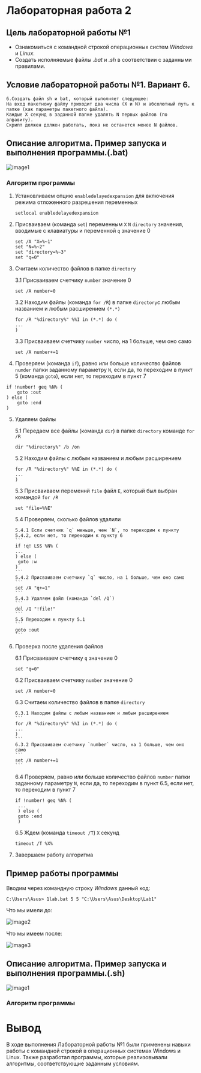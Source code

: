 # Лабораторная работа 2
## Цель лабораторной работы №1

- Ознакомиться с командной строкой операционных систем _Windows_ и _Linux_.
- Создать исполняемые файлы _.bat_ и _.sh_ в соответствии с заданными правилами.

## Условие лабораторной работы №1. Вариант 6.

```
6.Создать файл sh и bat, который выполняет следующее:
На вход пакетному файлу приходит два числа (X и N) и абсолютный путь к папке (как параметры пакетного файла).
Каждые X секунд в заданной папке удалять N первых файлов (по алфавиту).
Скрипт должен должен работать, пока не останется менее N файлов.
```
## Описание алгоритма. Пример запуска и выполнения программы.(.bat)

![image1](pictures/bat.png)

### Алгоритм программы

1. Установливаем опцию `enabledelayedexpansion` для включения режима отложенного разрешения переменных
   ```
   setlocal enabledelayedexpansion
   ```
2. Присваиваем (команда `set`) переменным `X` `N` `directory` значения, вводимые с клавиатуры и переменной `q` значение 0
   ```
   set /A "X=%~1"
   set "N=%~2"
   set "directory=%~3"
   set "q=0"
   ```
3. Считаем количество файлов в папке `directory`
    
   3.1 Присваиваем счетчику `number` значение 0
   ```
   set /A number=0
   ```
   3.2 Находим файлы (команда `for /R`) в папке `directory`с любым названием и любым расширением `(*.*)`
   ```
   for /R "%directory%" %%I in (*.*) do (
   ...
   )
   ```
   3.3 Присваиваем счетчику `number` число, на 1 больше, чем оно само
   ```
   set /A number+=1
   ```
4. Проверяем (команда `if`), равно или больше количество файлов `numder` папки заданному параметру `N`, если да, то переходим в пункт 5 (команда `goto`), если нет, то переходим в пункт 7
```
if !number! geq %N% (
    goto :out
) else (
    goto :end
)
```
5. Удаляем файлы
   
   5.1 Передаем все файлы (команда `dir`) в папке `directory` команде `for /R`
   ```
   dir "%directory%" /b /on
   ```   
   5.2 Находим файлы с любым названием и любым расширением
   ```
   for /R "%directory%" %%E in (*.*) do (
   ...
   )
   ```
   5.3 Присваиваем переменнй `file` файл `E`, который был выбран командой `for /R`
   ```
   set "file=%%E"
   ```
   5.4 Проверяем, сколько файлов удалили
   
       5.4.1 Если счетчик `q` меньше, чем `N`, то переходим к пункту 5.4.2, если нет, то переходим к пункту 6
       ```
       if !q! LSS %N% (
       ...
       ) else (
        goto :w
       )
       ```
       5.4.2 Присваиваем счетчику `q` число, на 1 больше, чем оно само
       ```
       set /A "q+=1"
       ```
       5.4.3 Удаляем файл (команда `del /Q`)
       ```
       del /Q "!file!"
       ```
       5.5 Переходим к пункту 5.1
       ```
       goto :out
       ```
7. Проверка после удаления файлов
   
   6.1 Присваиваем счетчику `q` значение 0
   ```
   set "q=0"
   ```
   6.2 Присваиваем счетчику `number` значение 0
   ```
   set /A number=0
   ```
   6.3 Считаем количество файлов в папке `directory`
   
       6.3.1 Находим файлы с любым названием и любым расширением
       ```
       for /R "%directory%" %%I in (*.*) do (
       ...
       )
       ```
       6.3.2 Присваиваем счетчику `number` число, на 1 больше, чем оно само
       ```
       set /A number+=1
       ```
   6.4 Проверяем, равно или больше количество файлов `number` папки заданному параметру `N`, если да, то переходим в пункт 6.5, если нет, то переходим в пункт 7
   ```
   if !number! geq %N% (
    ...
    ) else (
    goto :end
    )
   ```
   6.5 Ждем (команда `timeout /T`) `X` секунд
   ```
   timeout /T %X%
   ```
9. Завершаем работу алгоритма

## Пример работы программы

Вводим через командную строку _Windows_ данный код:
```
C:\Users\Asus> 1lab.bat 5 5 "C:\Users\Asus\Desktop\Lab1"
```
Что мы имели до:

![image2](pictures/Dirbef.png)

Что мы имеем после:

![image3](pictures/Diraft.png)

## Описание алгоритма. Пример запуска и выполнения программы.(.sh)

![image1](pictures/sh.png)

### Алгоритм программы

# Вывод
В ходе выполнения Лабораторной работы №1 были применены навыки работы с командной строкой в операционных системах Windows и Linux. Также разработал программы, которые реализовывали алгоритмы, соответствующие заданным условиям.
